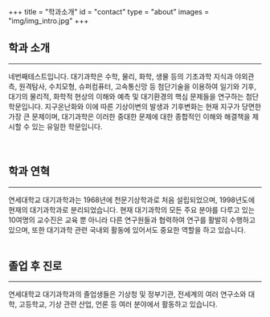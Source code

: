 +++
title = "학과소개"
id = "contact"
type = "about"
images = "img/img_intro.jpg"
+++

<!--more-->
## 학과 소개
------------
<div class="col-sm-6">
네번째테스트입니다.
 대기과학은 수학, 물리, 화학, 생물 등의 기초과학 지식과 야외관측, 원격탐사, 수치모형, 슈퍼컴퓨터, 고속통신망 등 첨단기술을 이용하여 일기와 기후, 대기의 물리적, 화학적 현상의 이해와 예측 및 대기환경의 핵심 문제들을 연구하는 첨단학문입니다.
  지구온난화와 이에 따른 기상이변의 발생과 기후변화는 현재 지구가 당면한 가장 큰 문제이며, 대기과학은 이러한 중대한 문제에 대한 종합적인 이해와 해결책을 제시할 수 있는 유일한 학문입니다.  
</div>
<div class="col-sm-6">
  <div class='image'>
   <img src="../img/img_intro.jpg" class="img-responsive" alt="" style="float:right;">
  </div>
</div>
<br>
<br>

## 학과 연혁
------------

연세대학교 대기과학과는 1968년에 천문기상학과로 처음 설립되었으며, 1998년도에 현재의 대기과학과로 분리되었습니다.
현재 대기과학의 모든 주요 분야를 다루고 있는 10여명의 교수진은 교육 뿐 아니라 다른 연구원들과 협력하여 연구를 활발히 수행하고 있으며, 또한 대기과학 관련 국내외 활동에 있어서도 중요한 역할을 하고 있습니다.
<br>
<br>

## 졸업 후 진로
--------------
연세대학교 대기과학과의 졸업생들은 기상청 및 정부기관, 전세계의 여러 연구소와 대학, 고등학교, 기상 관련 산업, 언론 등 여러 분야에서 활동하고 있습니다.

<br>
<br>
